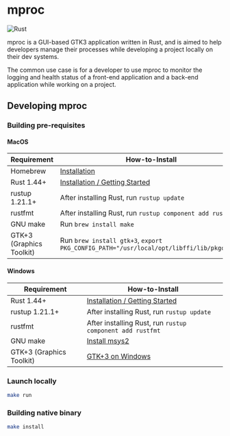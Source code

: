 # mproc

![Rust](https://github.com/ddubson/mproc/workflows/Rust/badge.svg)

mproc is a GUI-based GTK3 application written in Rust, and is aimed to help developers manage their processes while developing
a project locally on their dev systems.

The common use case is for a developer to use mproc to monitor the logging and health status of a 
front-end application and a back-end application while working on a project.

## Developing mproc

### Building pre-requisites

#### MacOS

|Requirement|How-to-Install|
|---|---|
|Homebrew|[Installation](https://brew.sh/)|
|Rust 1.44+|[Installation / Getting Started](https://www.rust-lang.org/learn/get-started)|
|rustup 1.21.1+|After installing Rust, run `rustup update`|
|rustfmt|After installing Rust, run `rustup component add rustfmt`|
|GNU make|Run `brew install make`|
|GTK+3 (Graphics Toolkit)|Run `brew install gtk+3`, `export PKG_CONFIG_PATH="/usr/local/opt/libffi/lib/pkgconfig`|

#### Windows

|Requirement|How-to-Install|
|---|---|
|Rust 1.44+|[Installation / Getting Started](https://www.rust-lang.org/learn/get-started)|
|rustup 1.21.1+|After installing Rust, run `rustup update`|
|rustfmt|After installing Rust, run `rustup component add rustfmt`|
|GNU make|[Install msys2](https://www.msys2.org/)|
|GTK+3 (Graphics Toolkit)|[GTK+3 on Windows](docs/GTK3_Windows.md)|

### Launch locally

```bash
make run
```

### Building native binary

```bash
make install
```
